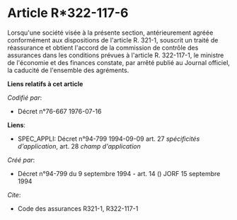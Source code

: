 # Article R*322-117-6

Lorsqu'une société visée à la présente section, antérieurement agréée conformément aux dispositions de l'article R. 321-1,
souscrit un traité de réassurance et obtient l'accord de la commission de contrôle des assurances dans les conditions prévues
à l'article R. 322-117-1, le ministre de l'économie et des finances constate, par arrêté publié au Journal officiel, la
caducité de l'ensemble des agréments.

**Liens relatifs à cet article**

_Codifié par_:

  - Décret n°76-667 1976-07-16

**Liens**:

  - SPEC_APPLI: Décret n°94-799 1994-09-09 art. 27 *spécificités d'application*, art. 28 *champ d'application*

_Créé par_:

  - Décret n°94-799 du 9 septembre 1994 - art. 14 () JORF 15 septembre 1994

_Cite_:

  - Code des assurances R321-1, R322-117-1
